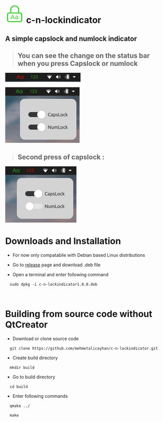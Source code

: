 <h1> <img src="./assets/lockOn.png"
  width="60"
  height="60">
    c-n-lockindicator 
</h1>

## A simple capslock and numlock indicator

> <h2> You can see the change on the status bar when you press Capslock or numlock 

![](doc/status1.png)

![](doc/status2.png)

> <h2>Second press  of capslock : 

![](doc/status3.png)

# Downloads and Installation

* For now only compatabile with Debian based Linux distributions

* Go to [release](https://github.com/mehmetalicayhan/c-n-lockindicator/releases/tag/v1.0.0) page and download .deb file

* Open a terminal and enter following command
  
```
  sudo dpkg -i c-n-lockindicator1.0.0.deb  
```

<br>

# Building from source code without QtCreator

* Download or clone source code
  
``` 
  git clone https://github.com/mehmetalicayhan/c-n-lockindicator.git
```

* Create build directory

```
  mkdir build
```

* Go to build directory
```
  cd build
```  
* Enter following commands

```
  qmake ../ 
``` 

```
  make
```

